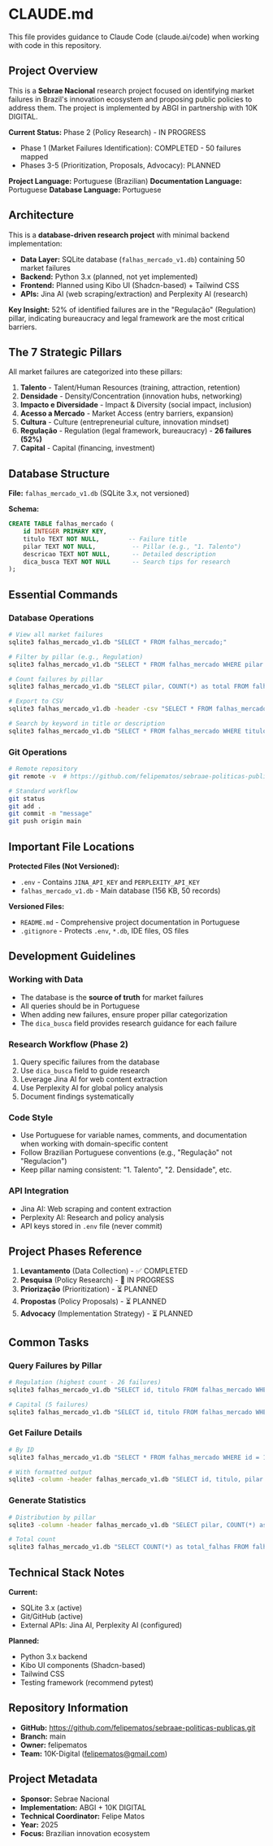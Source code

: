 # CLAUDE.md

This file provides guidance to Claude Code (claude.ai/code) when working with code in this repository.

## Project Overview

This is a **Sebrae Nacional** research project focused on identifying market failures in Brazil's innovation ecosystem and proposing public policies to address them. The project is implemented by ABGI in partnership with 10K DIGITAL.

**Current Status:** Phase 2 (Policy Research) - IN PROGRESS
- Phase 1 (Market Failures Identification): COMPLETED - 50 failures mapped
- Phases 3-5 (Prioritization, Proposals, Advocacy): PLANNED

**Project Language:** Portuguese (Brazilian)
**Documentation Language:** Portuguese
**Database Language:** Portuguese

## Architecture

This is a **database-driven research project** with minimal backend implementation:

- **Data Layer:** SQLite database (`falhas_mercado_v1.db`) containing 50 market failures
- **Backend:** Python 3.x (planned, not yet implemented)
- **Frontend:** Planned using Kibo UI (Shadcn-based) + Tailwind CSS
- **APIs:** Jina AI (web scraping/extraction) and Perplexity AI (research)

**Key Insight:** 52% of identified failures are in the "Regulação" (Regulation) pillar, indicating bureaucracy and legal framework are the most critical barriers.

## The 7 Strategic Pillars

All market failures are categorized into these pillars:

1. **Talento** - Talent/Human Resources (training, attraction, retention)
2. **Densidade** - Density/Concentration (innovation hubs, networking)
3. **Impacto e Diversidade** - Impact & Diversity (social impact, inclusion)
4. **Acesso a Mercado** - Market Access (entry barriers, expansion)
5. **Cultura** - Culture (entrepreneurial culture, innovation mindset)
6. **Regulação** - Regulation (legal framework, bureaucracy) - **26 failures (52%)**
7. **Capital** - Capital (financing, investment)

## Database Structure

**File:** `falhas_mercado_v1.db` (SQLite 3.x, not versioned)

**Schema:**
```sql
CREATE TABLE falhas_mercado (
    id INTEGER PRIMARY KEY,
    titulo TEXT NOT NULL,        -- Failure title
    pilar TEXT NOT NULL,          -- Pillar (e.g., "1. Talento")
    descricao TEXT NOT NULL,      -- Detailed description
    dica_busca TEXT NOT NULL      -- Search tips for research
);
```

## Essential Commands

### Database Operations
```bash
# View all market failures
sqlite3 falhas_mercado_v1.db "SELECT * FROM falhas_mercado;"

# Filter by pillar (e.g., Regulation)
sqlite3 falhas_mercado_v1.db "SELECT * FROM falhas_mercado WHERE pilar = '6. Regulação';"

# Count failures by pillar
sqlite3 falhas_mercado_v1.db "SELECT pilar, COUNT(*) as total FROM falhas_mercado GROUP BY pilar ORDER BY total DESC;"

# Export to CSV
sqlite3 falhas_mercado_v1.db -header -csv "SELECT * FROM falhas_mercado;" > falhas.csv

# Search by keyword in title or description
sqlite3 falhas_mercado_v1.db "SELECT * FROM falhas_mercado WHERE titulo LIKE '%keyword%' OR descricao LIKE '%keyword%';"
```

### Git Operations
```bash
# Remote repository
git remote -v  # https://github.com/felipematos/sebraae-politicas-publicas.git

# Standard workflow
git status
git add .
git commit -m "message"
git push origin main
```

## Important File Locations

**Protected Files (Not Versioned):**
- `.env` - Contains `JINA_API_KEY` and `PERPLEXITY_API_KEY`
- `falhas_mercado_v1.db` - Main database (156 KB, 50 records)

**Versioned Files:**
- `README.md` - Comprehensive project documentation in Portuguese
- `.gitignore` - Protects `.env`, `*.db`, IDE files, OS files

## Development Guidelines

### Working with Data
- The database is the **source of truth** for market failures
- All queries should be in Portuguese
- When adding new failures, ensure proper pillar categorization
- The `dica_busca` field provides research guidance for each failure

### Research Workflow (Phase 2)
1. Query specific failures from the database
2. Use `dica_busca` field to guide research
3. Leverage Jina AI for web content extraction
4. Use Perplexity AI for global policy analysis
5. Document findings systematically

### Code Style
- Use Portuguese for variable names, comments, and documentation when working with domain-specific content
- Follow Brazilian Portuguese conventions (e.g., "Regulação" not "Regulacion")
- Keep pillar naming consistent: "1. Talento", "2. Densidade", etc.

### API Integration
- Jina AI: Web scraping and content extraction
- Perplexity AI: Research and policy analysis
- API keys stored in `.env` file (never commit)

## Project Phases Reference

1. **Levantamento** (Data Collection) - ✅ COMPLETED
2. **Pesquisa** (Policy Research) - 🔄 IN PROGRESS
3. **Priorização** (Prioritization) - ⏳ PLANNED
4. **Propostas** (Policy Proposals) - ⏳ PLANNED
5. **Advocacy** (Implementation Strategy) - ⏳ PLANNED

## Common Tasks

### Query Failures by Pillar
```bash
# Regulation (highest count - 26 failures)
sqlite3 falhas_mercado_v1.db "SELECT id, titulo FROM falhas_mercado WHERE pilar = '6. Regulação';"

# Capital (5 failures)
sqlite3 falhas_mercado_v1.db "SELECT id, titulo FROM falhas_mercado WHERE pilar = '7. Capital';"
```

### Get Failure Details
```bash
# By ID
sqlite3 falhas_mercado_v1.db "SELECT * FROM falhas_mercado WHERE id = 1;"

# With formatted output
sqlite3 -column -header falhas_mercado_v1.db "SELECT id, titulo, pilar FROM falhas_mercado LIMIT 10;"
```

### Generate Statistics
```bash
# Distribution by pillar
sqlite3 -column -header falhas_mercado_v1.db "SELECT pilar, COUNT(*) as total FROM falhas_mercado GROUP BY pilar ORDER BY total DESC;"

# Total count
sqlite3 falhas_mercado_v1.db "SELECT COUNT(*) as total_falhas FROM falhas_mercado;"
```

## Technical Stack Notes

**Current:**
- SQLite 3.x (active)
- Git/GitHub (active)
- External APIs: Jina AI, Perplexity AI (configured)

**Planned:**
- Python 3.x backend
- Kibo UI components (Shadcn-based)
- Tailwind CSS
- Testing framework (recommend pytest)

## Repository Information

- **GitHub:** https://github.com/felipematos/sebraae-politicas-publicas.git
- **Branch:** main
- **Owner:** felipematos
- **Team:** 10K-Digital (felipematos@gmail.com)

## Project Metadata

- **Sponsor:** Sebrae Nacional
- **Implementation:** ABGI + 10K DIGITAL
- **Technical Coordinator:** Felipe Matos
- **Year:** 2025
- **Focus:** Brazilian innovation ecosystem
